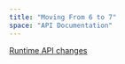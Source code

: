 ```yaml
---
title: "Moving From 6 to 7"
space: "API Documentation"
---
```

[Runtime API changes](runtime-api-changes)
